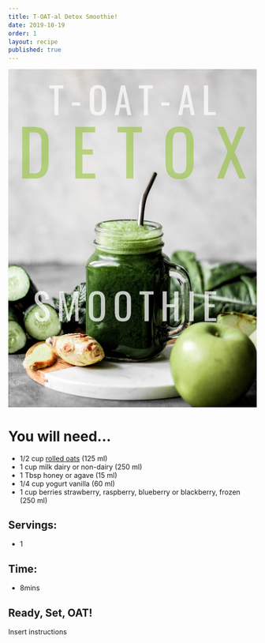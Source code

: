 ```yaml
---
title: T-OAT-al Detox Smoothie!
date: 2019-10-19
order: 1
layout: recipe
published: true
---
```

![](../uploads/afaa1067-8f93-48ef-88f3-4ab85007e5ea.jpeg)

# You will need...

* 1/2 cup [rolled oats](https://oatseveryday.com/know-your-oats-2/#rolled-oats) (125 ml)
* 1 cup milk dairy or non-dairy (250 ml)
* 1 Tbsp honey or agave (15 ml)
* 1/4 cup yogurt vanilla (60 ml)
* 1 cup berries strawberry, raspberry, blueberry or blackberry, frozen (250 ml)

## Servings: 

* 1

## Time: 

* 8mins

## Ready, Set, OAT!

Insert instructions